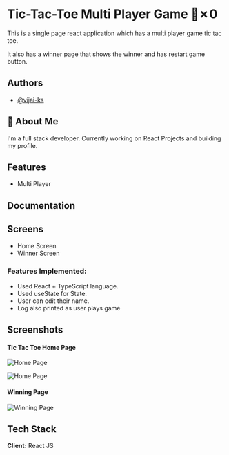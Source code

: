 
# Tic-Tac-Toe Multi Player Game 🎲✗0️

This is a single page react application which has a multi player game tic tac toe.

It also has a winner page that shows the winner and has restart game button.
 


## Authors

- [@vijai-ks](https://www.github.com/vijai-ks)


## 🚀 About Me
I'm a full stack developer. Currently working on React Projects and building my profile.




## Features

- Multi Player


## Documentation

## Screens
- Home Screen
- Winner Screen

### Features Implemented:
- Used React + TypeScript language.
- Used useState for State.
- User can edit their name.
- Log also printed as user plays game
## Screenshots

#### Tic Tac Toe Home Page
![Home Page](https://github.com/vijai-ks/tic-tac-toe/assets/68953743/4b58f665-6fcf-4216-87c3-91f26d89e54a)

![Home Page](https://github.com/vijai-ks/tic-tac-toe/assets/68953743/150e0ef3-f5a3-446f-8a70-85cf345e1998)

#### Winning Page
![Winning Page](https://github.com/vijai-ks/tic-tac-toe/assets/68953743/44aed3e8-9200-40bd-8756-8a6ebb112fbe)



## Tech Stack

**Client:** React JS


